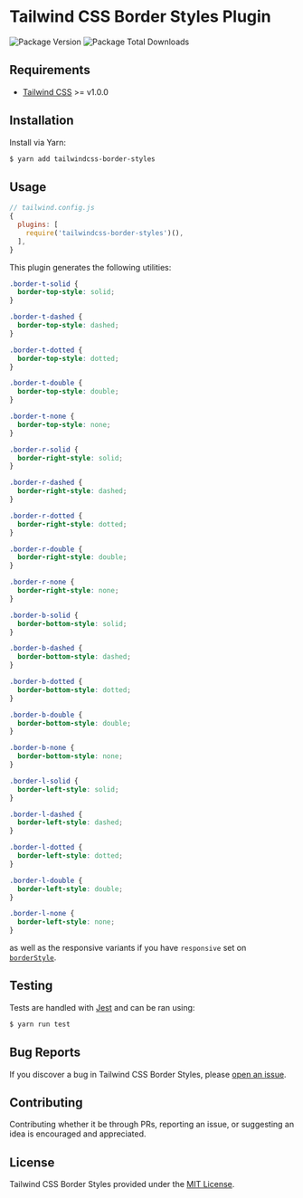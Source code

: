 # Tailwind CSS Border Styles Plugin

![Package Version](https://img.shields.io/npm/v/tailwindcss-border-styles?style=flat-square)
![Package Total Downloads](https://img.shields.io/npm/dt/tailwindcss-border-styles?style=flat-square)

## Requirements

- [Tailwind CSS](https://tailwindcss.com/) >= v1.0.0

## Installation

Install via Yarn:

```sh
$ yarn add tailwindcss-border-styles
```

## Usage

```js
// tailwind.config.js
{
  plugins: [
    require('tailwindcss-border-styles')(),
  ],
}
```

This plugin generates the following utilities:

```css
.border-t-solid {
  border-top-style: solid;
}

.border-t-dashed {
  border-top-style: dashed;
}

.border-t-dotted {
  border-top-style: dotted;
}

.border-t-double {
  border-top-style: double;
}

.border-t-none {
  border-top-style: none;
}

.border-r-solid {
  border-right-style: solid;
}

.border-r-dashed {
  border-right-style: dashed;
}

.border-r-dotted {
  border-right-style: dotted;
}

.border-r-double {
  border-right-style: double;
}

.border-r-none {
  border-right-style: none;
}

.border-b-solid {
  border-bottom-style: solid;
}

.border-b-dashed {
  border-bottom-style: dashed;
}

.border-b-dotted {
  border-bottom-style: dotted;
}

.border-b-double {
  border-bottom-style: double;
}

.border-b-none {
  border-bottom-style: none;
}

.border-l-solid {
  border-left-style: solid;
}

.border-l-dashed {
  border-left-style: dashed;
}

.border-l-dotted {
  border-left-style: dotted;
}

.border-l-double {
  border-left-style: double;
}

.border-l-none {
  border-left-style: none;
}
```

as well as the responsive variants if you have `responsive` set on [`borderStyle`](https://github.com/tailwindcss/tailwindcss/blob/master/stubs/defaultConfig.stub.js#L435).

## Testing

Tests are handled with [Jest](https://github.com/facebook/jest) and can be ran using:

```sh
$ yarn run test
```

## Bug Reports

If you discover a bug in Tailwind CSS Border Styles, please [open an issue](https://github.com/log1x/tailwindcss-border-styles/issues).

## Contributing

Contributing whether it be through PRs, reporting an issue, or suggesting an idea is encouraged and appreciated.

## License

Tailwind CSS Border Styles provided under the [MIT License](https://github.com/log1x/tailwindcss-border-styles/blob/master/LICENSE.md).

